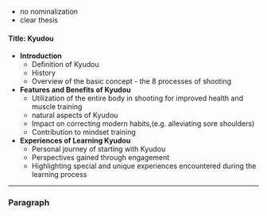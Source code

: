- no nominalization
- clear thesis

#### Title: Kyudou

-  **Introduction**
    - Definition of Kyudou
    - History
    - Overview of the basic concept - the 8 processes of shooting
- **Features and Benefits of Kyudou**
    - Utilization of the entire body in shooting for improved health and muscle training
    - natural aspects of Kyudou
    - Impact on correcting modern habits,(e.g. alleviating sore shoulders)
    - Contribution to mindset training
- **Experiences of Learning Kyudou**
    - Personal journey of starting with Kyudou
    - Perspectives gained through engagement
    - Highlighting special and unique experiences encountered during the learning process

---

### Paragraph

